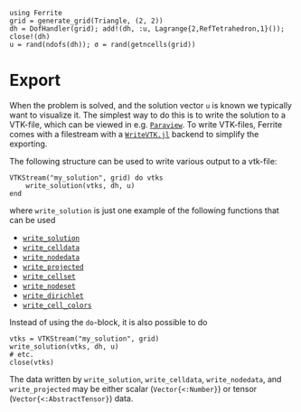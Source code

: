 ```@setup export
using Ferrite
grid = generate_grid(Triangle, (2, 2))
dh = DofHandler(grid); add!(dh, :u, Lagrange{2,RefTetrahedron,1}()); close!(dh)
u = rand(ndofs(dh)); σ = rand(getncells(grid))
```

# Export

When the problem is solved, and the solution vector `u` is known we typically
want to visualize it. The simplest way to do this is to write the solution to a
VTK-file, which can be viewed in e.g. [`Paraview`](https://www.paraview.org/).
To write VTK-files, Ferrite comes with a filestream with a 
[`WriteVTK.jl`](https://github.com/jipolanco/WriteVTK.jl) backend to simplify
the exporting.

The following structure can be used to write various output to a vtk-file:

```@example export
VTKStream("my_solution", grid) do vtks
    write_solution(vtks, dh, u)
end
```
where `write_solution` is just one example of the following functions that can be used 

* [`write_solution`](@ref)
* [`write_celldata`](@ref)
* [`write_nodedata`](@ref)
* [`write_projected`](@ref)
* [`write_cellset`](@ref)
* [`write_nodeset`](@ref)
* [`write_dirichlet`](@ref)
* [`write_cell_colors`](@ref)

Instead of using the `do`-block, it is also possible to do
```@example export
vtks = VTKStream("my_solution", grid)
write_solution(vtks, dh, u)
# etc.
close(vtks)
```

The data written by `write_solution`, `write_celldata`, `write_nodedata`, and `write_projected` may be either scalar (`Vector{<:Number}`) or tensor (`Vector{<:AbstractTensor}`) data. 